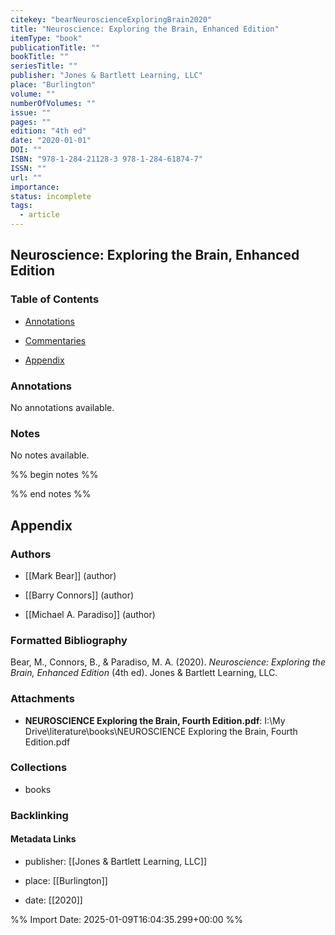 ```yaml
---
citekey: "bearNeuroscienceExploringBrain2020"
title: "Neuroscience: Exploring the Brain, Enhanced Edition"
itemType: "book"
publicationTitle: ""
bookTitle: ""
seriesTitle: ""
publisher: "Jones & Bartlett Learning, LLC"
place: "Burlington"
volume: ""
numberOfVolumes: ""
issue: ""
pages: ""
edition: "4th ed"
date: "2020-01-01"
DOI: ""
ISBN: "978-1-284-21128-3 978-1-284-61874-7"
ISSN: ""
url: ""
importance: 
status: incomplete
tags:
  - article
---
```


## Neuroscience: Exploring the Brain, Enhanced Edition

### Table of Contents

- [Annotations](#annotations)

+ [Commentaries](#commentaries)

- [Appendix](#appendix)

### Annotations


No annotations available.


### Notes


No notes available.


%% begin notes %%

<!-- Write your personal notes here -->

%% end notes %%

## Appendix

### Authors


- [[Mark Bear]] (author)

- [[Barry Connors]] (author)

- [[Michael A. Paradiso]] (author)




### Formatted Bibliography

Bear, M., Connors, B., & Paradiso, M. A. (2020). _Neuroscience: Exploring the Brain, Enhanced Edition_ (4th ed). Jones & Bartlett Learning, LLC.




### Attachments


- **NEUROSCIENCE Exploring the Brain, Fourth Edition.pdf**: I:\My Drive\literature\books\NEUROSCIENCE Exploring the Brain, Fourth Edition.pdf




### Collections


- books





### Backlinking


#### Metadata Links



- publisher: [[Jones & Bartlett Learning, LLC]]


- place: [[Burlington]]


- date: [[2020]]





<!-- Any additional notes or comments -->


%% Import Date: 2025-01-09T16:04:35.299+00:00 %%

